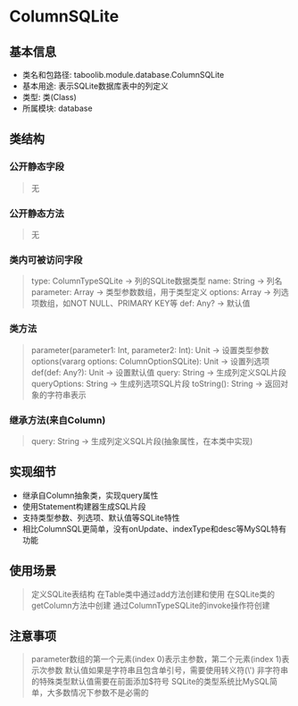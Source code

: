 # ColumnSQLite

## 基本信息
- 类名和包路径: taboolib.module.database.ColumnSQLite
- 基本用途: 表示SQLite数据库表中的列定义
- 类型: 类(Class)
- 所属模块: database

## 类结构

### 公开静态字段
> 无

### 公开静态方法
> 无

### 类内可被访问字段
> type: ColumnTypeSQLite -> 列的SQLite数据类型
> name: String -> 列名
> parameter: Array<Int> -> 类型参数数组，用于类型定义
> options: Array<ColumnOptionSQLite> -> 列选项数组，如NOT NULL、PRIMARY KEY等
> def: Any? -> 默认值

### 类方法
> parameter(parameter1: Int, parameter2: Int): Unit -> 设置类型参数
> options(vararg options: ColumnOptionSQLite): Unit -> 设置列选项
> def(def: Any?): Unit -> 设置默认值
> query: String -> 生成列定义SQL片段
> queryOptions: String -> 生成列选项SQL片段
> toString(): String -> 返回对象的字符串表示

### 继承方法(来自Column)
> query: String -> 生成列定义SQL片段(抽象属性，在本类中实现)

## 实现细节
- 继承自Column抽象类，实现query属性
- 使用Statement构建器生成SQL片段
- 支持类型参数、列选项、默认值等SQLite特性
- 相比ColumnSQL更简单，没有onUpdate、indexType和desc等MySQL特有功能

## 使用场景
> 定义SQLite表结构
> 在Table类中通过add方法创建和使用
> 在SQLite类的getColumn方法中创建
> 通过ColumnTypeSQLite的invoke操作符创建

## 注意事项
> parameter数组的第一个元素(index 0)表示主参数，第二个元素(index 1)表示次参数
> 默认值如果是字符串且包含单引号，需要使用转义符(\\')
> 非字符串的特殊类型默认值需要在前面添加$符号
> SQLite的类型系统比MySQL简单，大多数情况下参数不是必需的
